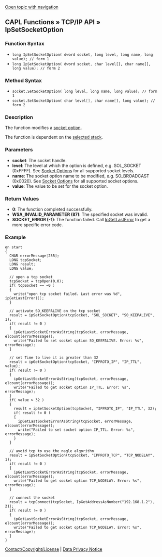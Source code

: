 [Open topic with navigation](../../../../../CANoeDEFamily.htm#Topics/CAPLFunctions/TCPIPAPI/Functions/CAPLfunctionIPSetSocketOption.md)

## CAPL Functions » TCP/IP API » IpSetSocketOption

### Function Syntax

- `long IpSetSocketOption( dword socket, long level, long name, long value); // form 1`
- `long IpSetSocketOption( dword socket, char level[], char name[], long value); // form 2`

### Method Syntax

- `socket.SetSocketOption( long level, long name, long value); // form 1`
- `socket.SetSocketOption( char level[], char name[], long value); // form 2`

### Description

The function modifies a [socket option](../CAPLfunctionsTCPIPSocketOptions.md).

The function is dependent on the [selected stack](../../../CANoeCANalyzer/Ethernet/TCPIPNetworkSettings/PageStackSelection.md).

### Parameters

- **socket**: The socket handle.
- **level**: The level at which the option is defined, e.g. SOL_SOCKET (0xFFFF). See [Socket Options](../CAPLfunctionsTCPIPSocketOptions.md) for all supported socket levels.
- **name**: The socket option name to be modified, e.g. SO_BROADCAST (0x0020). See [Socket Options](../CAPLfunctionsTCPIPSocketOptions.md) for all supported socket options.
- **value**: The value to be set for the socket option.

### Return Values

- **0**: The function completed successfully.
- **WSA_INVALID_PARAMETER (87)**: The specified socket was invalid.
- **SOCKET_ERROR (-1)**: The function failed. Call [IpGetLastError](CAPLfunctionIPGetLastError.md) to get a more specific error code.

### Example

```plaintext
on start
{
  CHAR errorMessage[255];
  LONG tcpSocket;
  LONG result;
  LONG value;

  // open a tcp socket
  tcpSocket = tcpOpen(0,0);
  if( tcpSocket == ~0 )
  {
    write("open tcp socket failed. Last error was %d", ipGetLastError());
  }

  // activate SO_KEEPALIVE on the tcp socket
  result = ipSetSocketOption(tcpSocket, "SOL_SOCKET", "SO_KEEPALIVE", 1);
  if( result != 0 )
  {
    ipGetLastSocketErrorAsString(tcpSocket, errorMessage, elcount(errorMessage));
    write("Failed to set socket option SO_KEEPALIVE. Error: %s", errorMessage);
  }

  // set Time to live it is greater than 32
  result = ipGetSocketOption(tcpSocket, "IPPROTO_IP", "IP_TTL", value);
  if( result != 0 )
  {
    ipGetLastSocketErrorAsString(tcpSocket, errorMessage, elcount(errorMessage));
    write("Failed to get socket option IP_TTL. Error: %s", errorMessage);
  }
  if( value > 32 )
  {
    result = ipSetSocketOption(tcpSocket, "IPPROTO_IP", "IP_TTL", 32);
    if( result != 0 )
    {
      ipGetLastSocketErrorAsString(tcpSocket, errorMessage, elcount(errorMessage));
      write("Failed to set socket option IP_TTL. Error: %s", errorMessage);
    }
  }

  // avoid tcp to use the nagle algorithm
  result = ipSetSocketOption(tcpSocket, "IPPROTO_TCP", "TCP_NODELAY", 1);
  if( result != 0 )
  {
    ipGetLastSocketErrorAsString(tcpSocket, errorMessage, elcount(errorMessage));
    write("Failed to get socket option TCP_NODELAY. Error: %s", errorMessage);
  }

  // connect the socket
  result = tcpConnect(tcpSocket, IpGetAddressAsNumber("192.168.1.2"), 21);
  if( result != 0 )
  {
    ipGetLastSocketErrorAsString(tcpSocket, errorMessage, elcount(errorMessage));
    write("Failed to get socket option TCP_NODELAY. Error: %s", errorMessage);
  }
}
```

[Contact/Copyright/License](../../../Shared/ContactCopyrightLicense.md) | [Data Privacy Notice](https://www.vector.com/int/en/company/get-info/privacy-policy/)
